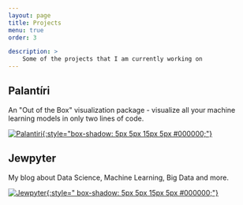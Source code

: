 ```yaml
---
layout: page
title: Projects
menu: true
order: 3

description: >
    Some of the projects that I am currently working on 
---
```

 
## Palantíri
An "Out of the Box" visualization package - visualize all your machine learning models in only two lines of code.

[![Palantiri]({{site.baseurl}}/assets/img/palantiri.png){:style="box-shadow: 5px 5px 15px 5px #000000;"}](https://wolfenfeld.github.io/palantiri/)

## Jewpyter
My blog about Data Science, Machine Learning, Big Data and more. 

[![Jewpyter]({{site.baseurl}}/assets/img/jewpyter.png){:style=" box-shadow: 5px 5px 15px 5px #000000;"}](https://jewpyter.com/)